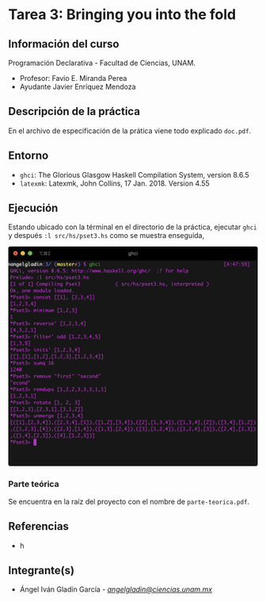# Tarea 3: Bringing you into the fold

## Información del curso

Programación Declarativa - Facultad de Ciencias, UNAM.

* Profesor: Favio E. Miranda Perea
* Ayudante	Javier Enríquez Mendoza

## Descripción de la práctica

En el archivo de especificación de la prática viene todo explicado 
`doc.pdf`.

## Entorno

* `ghci`: The Glorious Glasgow Haskell Compilation System, version 8.6.5
* `latexmk`: Latexmk, John Collins, 17 Jan. 2018. Version 4.55

## Ejecución

Estando ubicado con la términal en el directorio de la práctica,
ejecutar `ghci` y después `:l src/hs/pset3.hs` como se muestra enseguida,

![](assets/1.png)



### Parte teórica

Se encuentra en la raíz del proyecto con el nombre de `parte-teorica.pdf`.

## Referencias

* h

## Integrante(s)

* Ángel Iván Gladín García - *angelgladin@ciencias.unam.mx*
